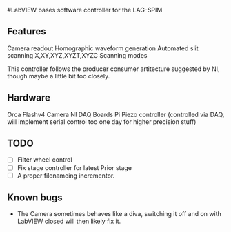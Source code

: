 #LabVIEW bases software controller for the LAG-SPIM

## Features

Camera readout
Homographic waveform generation
Automated slit scanning
X,XY,XYZ,XYZT,XYZC Scanning modes

This controller follows the producer consumer artitecture suggested by NI, though maybe a little bit too closely.

## Hardware

Orca Flashv4 Camera
NI DAQ Boards
Pi Piezo controller (controlled via DAQ, will implement serial control too one day for higher precision stuff)

## TODO
- [ ] Filter wheel control
- [ ] Fix stage controller for latest Prior stage
- [ ] A proper filenameing incrementor.

## Known bugs

* The Camera sometimes behaves like a diva, switching it off and on with LabVIEW closed will then likely fix it.
